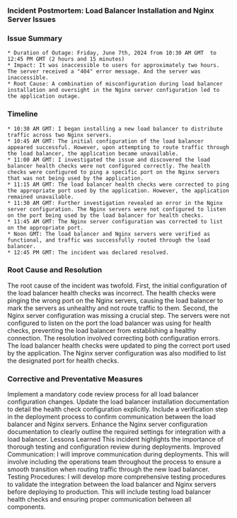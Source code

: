 ### Incident Postmortem: Load Balancer Installation and Nginx Server Issues

### Issue Summary
	* Duration of Outage: Friday, June 7th, 2024 from 10:30 AM GMT  to 12:45 PM GMT (2 hours and 15 minutes)
	* Impact: It was inaccessible to users for approximately two hours. The server received a "404" error message. And the server was inaccessible.
	* Root Cause: A combination of misconfiguration during load balancer installation and oversight in the Nginx server configuration led to the application outage.

### Timeline
	* 10:30 AM GMT: I began installing a new load balancer to distribute traffic across two Nginx servers.
	* 10:45 AM GMT: The initial configuration of the load balancer appeared successful. However, upon attempting to route traffic through the load balancer, the application became unavailable.
	* 11:00 AM GMT: I investigated the issue and discovered the load balancer health checks were not configured correctly. The health checks were configured to ping a specific port on the Nginx servers that was not being used by the application.
	* 11:15 AM GMT: The load balancer health checks were corrected to ping the appropriate port used by the application. However, the application remained unavailable.
	* 11:30 AM GMT: Further investigation revealed an error in the Nginx server configuration. The Nginx servers were not configured to listen on the port being used by the load balancer for health checks.
	* 11:45 AM GMT: The Nginx server configuration was corrected to list on the appropriate port.
	* Noon GMT: The load balancer and Nginx servers were verified as functional, and traffic was successfully routed through the load balancer.
	* 12:45 PM GMT: The incident was declared resolved.

### Root Cause and Resolution

The root cause of the incident was twofold. First, the initial configuration of the load balancer health checks was incorrect. The health checks were pinging the wrong port on the Nginx servers, causing the load balancer to mark the servers as unhealthy and not route traffic to them. Second, the Nginx server configuration was missing a crucial step. The servers were not configured to listen on the port the load balancer was using for health checks, preventing the load balancer from establishing a healthy connection.
The resolution involved correcting both configuration errors. The load balancer health checks were updated to ping the correct port used by the application. The Nginx server configuration was also modified to list the designated port for health checks.

### Corrective and Preventative Measures
Implement a mandatory code review process for all load balancer configuration changes.
Update the load balancer installation documentation to detail the health check configuration explicitly.
Include a verification step in the deployment process to confirm communication between the load balancer and Nginx servers.
Enhance the Nginx server configuration documentation to clearly outline the required settings for integration with a load balancer.
Lessons Learned
This incident highlights the importance of thorough testing and configuration review during deployments.
Improved Communication: I will improve communication during deployments. This will involve including the operations team throughout the process to ensure a smooth transition when routing traffic through the new load balancer.
Testing Procedures: I will develop more comprehensive testing procedures to validate the integration between the load balancer and Nginx servers before deploying to production. This will include testing load balancer health checks and ensuring proper communication between all components.

